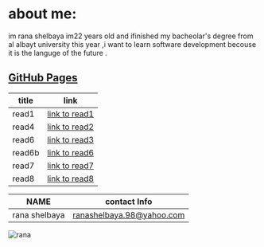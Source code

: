 # about me:
im rana shelbaya im22 years old and ifinished my bacheolar's degree from al albayt university this year ,i want to learn software development becouse it is the languge of the future .
## [GitHub Pages](https://github.com/RANA469) 


| title | link |
| ----- | --------------------------------------------------------------- |
| read1 | [link to read1](https://rana469.github.io/READING-NOTES-/read-01) |
| read4 |[link to read2](https://rana469.github.io/READING-NOTES-/read-02)|
|read6|[link to read3](https://rana469.github.io/READING-NOTES-/read-03)|
| read6b|[link to read6](https://github.com/RANA469/READING-NOTES-/blob/main/read-06-a)|
| read7 |[link to read7](https://github.com/RANA469/READING-NOTES-/blob/main/read-07.md)|
| read8 | [link to read8](https://github.com/RANA469/READING-NOTES-/blob/main/read-08.md) |

| NAME | contact Info |
|------------ | ------------- |
|rana shelbaya |ranashelbaya.98@yahoo.com|

![rana ](https://pbs.twimg.com/media/C9FppRVXcAA-CXN.jpg) 



